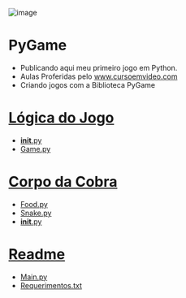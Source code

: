 ![image](https://github.com/hqnicolas/PyGameSnake/assets/41456803/e7c6ddc3-290d-4503-abca-67638ec2db44)

# PyGame
- Publicando aqui meu primeiro jogo em Python.
- Aulas Proferidas pelo www.cursoemvideo.com
- Criando jogos com a Biblioteca PyGame
# [Lógica do Jogo](https://github.com/hqnicolas/PyGameSnake/tree/main/game_logic)
- [__init__.py](https://github.com/hqnicolas/PyGameSnake/blob/main/game_logic/__init__.py)
- [Game.py](https://github.com/hqnicolas/PyGameSnake/blob/main/game_logic/game.py)

# [Corpo da Cobra](https://github.com/hqnicolas/PyGameSnake/tree/main/snake_body)
- [Food.py](https://github.com/hqnicolas/PyGameSnake/blob/main/snake_body/Food.py)
- [Snake.py](https://github.com/hqnicolas/PyGameSnake/blob/main/snake_body/Snake.py)
- [__init__.py](https://github.com/hqnicolas/PyGameSnake/blob/main/snake_body/__init__.py)

# [Readme](https://github.com/hqnicolas/PyGameSnake/blob/main/README.md)
- [Main.py](https://github.com/hqnicolas/PyGameSnake/blob/main/main.py)
- [Requerimentos.txt](https://github.com/hqnicolas/PyGameSnake/blob/main/requirements.txt)
